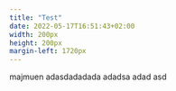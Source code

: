 ```yaml
---
title: "Test"
date: 2022-05-17T16:51:43+02:00
width: 200px
height: 200px
margin-left: 1720px
---
```

majmuen adasdadadada
adadsa
adad
asd

